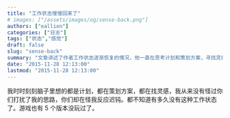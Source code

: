 ```yaml
---
title: "工作状态慢慢回来了"
# images: ["/assets/images/og/sense-back.png"]
authors: ["eallion"]
categories: ["日志"]
tags: ["状态","感觉"]
draft: false
slug: "sense-back"
summary: "文章讲述了作者工作状态逐渐恢复的情况，他一直在思考计划和策划方案，寻找灵感。他很久没有这种工作状态了，连游戏也有好几个版本没玩过。"
date: "2015-11-28 12:13:00"
lastmod: "2015-11-28 12:13:00"
---
```


我时时刻刻脑子里想的都是计划，都在策划方案，都在找灵感，我从来没有怪过你们打扰了我的思路，你们却在怪我反应迟钝。都不知道有多久没有这种工作状态了。游戏也有 5 个版本没玩过了。
